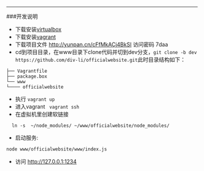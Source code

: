 
---
###开发说明
- 下载安装[virtualbox](https://www.virtualbox.org/)
- 下载安装[vagrant](https://www.vagrantup.com/downloads.html)
- 下载项目文件 http://yunpan.cn/cFfMkACj4BkSI  访问密码 7daa
- cd到项目目录，在www目录下clone代码并切到dev分支，```git clone -b dev https://github.com/div-li/officialwebsite.git```此时目录结构如下：
```
├── Vagrantfile
├── package.box
└── www
└──── officialwebsite
```
- 执行  ```vagrant up```
- 进入vagrant ``` vagrant ssh```
- 在虚拟机里创建软链接
```
  ln -s  ~/node_modules/ ~/www/officialwebsite/node_modules/
```
- 启动服务:

```bash
node www/officialwebsite/www/index.js
```
- 访问 http://127.0.0.1:1234
